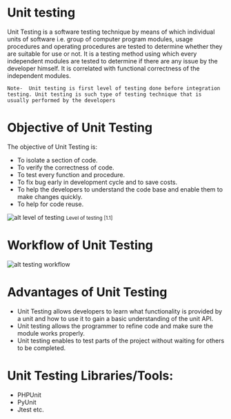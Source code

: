 
# Unit testing
Unit Testing is a software testing technique by means of which individual units of software i.e. group of computer program modules, usage procedures and operating procedures are tested to determine whether they are suitable for use or not. It is a testing method using which every independent modules are tested to determine if there are any issue by the developer himself. It is correlated with functional correctness of the independent modules.

` Note-  Unit testing is first level of testing done before integration testing. Unit testing is such type of testing technique that is usually performed by the developers `

# Objective of Unit Testing
The objective of Unit Testing is:

- To isolate a section of code.
- To verify the correctness of code.
- To test every function and procedure.
- To fix bug early in development cycle and to save costs.
- To help the developers to understand the code base and enable them to make changes quickly.
- To help for code reuse.

![alt level of testing](https://media.geeksforgeeks.org/wp-content/uploads/20190418130125/Capture6661.jpg)
<small> Level of testing [1.1] </small>

# Workflow of Unit Testing
![alt testing workflow](https://media.geeksforgeeks.org/wp-content/uploads/20190418130430/Capture884444.jpg)


# Advantages of Unit Testing
- Unit Testing allows developers to learn what functionality is provided by a unit and how to use it to gain a basic understanding of the unit API.
- Unit testing allows the programmer to refine code and make sure the module works properly.
- Unit testing enables to test parts of the project without waiting for others to be completed.

# Unit Testing Libraries/Tools:
- PHPUnit
- PyUnit
- Jtest etc.
